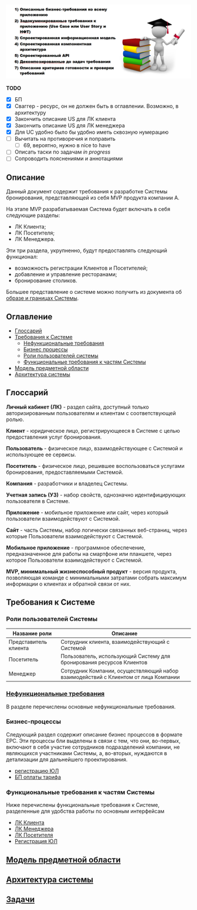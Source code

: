 ![](img/Screenshot_124.png)

**TODO**

- [x] БП
- [x] Сваггер - ресурс, он не должен быть в оглавлении. Возможно, в архитектуру
- [x] Закончить описание US для ЛК клиента
- [x] Закончить описание US для ЛК менеджера
- [x] Для UC удобно было бы удобно иметь сквозную нумерацию
- [ ] Вычитать на противоречия и поправить
  - [ ] 69, вероятно, нужно в nice to have
- [ ] Описать таски по задачам _in progress_
- [ ] Сопроводить пояснениями и аннотациями

## Описание

Данный документ содержит требования к разработке Системы бронирования, представляющей из себя MVP продукта компании А.

На этапе MVP разрабатываемая Система будет включать в себя следующие разделы:

* ЛК Клиента;
* ЛК Посетителя;
* ЛК Менеджера.

Эти три раздела, укрупненно, будут предоставлять следующий функционал:

* возможность регистрации Клиентов и Посетителей;
* добавление и управление ресторанами;
* бронирование столиков.

Большее представление о системе можно получить из документа об [образе и границах Системы](structure/requirements/concepts-and-borders.md).

## Оглавление

* [Глоссарий](#глоссарий)
* [Требования к Системе](#требования-к-системе)
  * [Нефункциональные требования](#нефункциональные-требованияstructurerequirementsnon-functionalmd)
  * [Бизнес процессы](#бизнес-процессы)
  * [Роли пользователей системы](#роли-пользователей-системы)
  * [Функциональные требования к частям Системы](#функциональные-требования-к-частям-системы)
* [Модель предметной области](#модель-предметной-области)
* [Архитектура системы](#архитектура-системыstructurearchc4-containersmd)

## Глоссарий

**Личный кабинет (ЛК)** - раздел сайта, доступный только авторизированным пользователям и клиентам с соответствующей ролью.

**Клиент** - юридическое лицо, регистрирующееся в Системе с целью предоставления услуг бронирования.

**Пользователь** - физическое лицо, взаимодействующее с Системой и использующее ее сервисы.

**Посетитель** - физическое лицо, решившее воспользоваться услугами бронирования, предоставляемыми Системой.

**Компания** - разработчики и владелец Системы.

**Учетная запись (УЗ)** - набор свойств, однозначно идентифицирующих пользователя в Системе.

**Приложение** - мобильное приложение или сайт, через который пользователи взаимодействуют с Системой.

**Сайт** - часть Системы, набор логически связанных веб-страниц, через которые Пользователи взаимодействуют с Системой.

**Мобильное приложение** - программное обеспечение, предназначенное для работы на смартфоне или планшете, через которое Пользователи взаимодействуют с Системой.

**MVP, минимальный жизнеспособный продукт** - версия продукта, позволяющая команде с минимальными затратами собрать максимум информации о клиентах и обратной связи от них.

## Требования к Системе

### Роли пользователей Системы

|Название роли|Описание|
|-------------|--------|
|Представитель клиента|Сотрудник клиента, взаимодействующий с Системой|
|Посетитель|Пользователь, использующий Систему для бронирования ресурсов Клиентов|
|Менеджер|Сотрудник Компании, осуществляющий набор взаимодействий с Клиентом от лица Компании|

### [Нефункциональные требования](structure/requirements/non-functional.md)

В разделе перечислены основные нефункциональные требования.

### Бизнес-процессы

Следующий раздел содержит описание бизнес процессов в формате EPC. Эти процессы бли выделены в связи с тем, что они, во-первых, включают в себя участие сотрудников подразделений компании, не являющихся участниками Системы, а, во-вторых, нуждаются в детализации для дальнейшего проектирования.

* [регистрацию ЮЛ](structure/requirements/client-registration.md)
* [БП оплаты тарифа](structure/requirements/renewal-bp.md)

### Функциональные требования к частям Системы

Ниже перечислены функциональные требования к Системе, разделенные для удобства работы по основным интерфейсам

* [ЛК Клиента](structure/uc/client-profile.md)
* [ЛК Менеджера](structure/uc/manager-profile.md)
* [ЛК Посетителя](structure/uc/user-profile.md)
* [Регистрация ЮЛ](structure/uc/client-registration.md)

## [Модель предметной области](structure/erd/erd.md)

## [Архитектура системы](structure/arch/c4-containers.md)

## [Задачи](structure/tasks/tasks.md)
